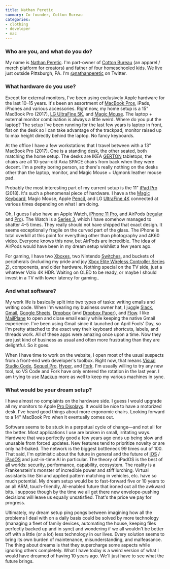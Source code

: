 ```yaml
---
title: Nathan Peretic
summary: Co-founder, Cotton Bureau
categories:
- clothing
- developer
- mac
---
```


### Who are you, and what do you do?

My name is [Nathan Peretic](http://www.nathanperetic.com/ "Nathan's website."). I'm part-owner of [Cotton Bureau](https://cottonbureau.com/ "An online clothing service.") (an apparel / merch platform for creators) and father of four homeschooled kids. We live just outside Pittsburgh, PA. I'm [@nathanperetic](https://twitter.com/nathanperetic "Nathan's Twitter account.") on Twitter.

### What hardware do you use?

Except for external monitors, I've been using exclusively Apple hardware for the last 10–15 years. It's been an assortment of [MacBook Pros][macbook-pro], iPads, iPhones and various accessories. Right now, my home setup is a 15" MacBook Pro (2017), [LG UltraFine 5K][ultrafine-5k], and [Magic Mouse][magic-mouse]. The laptop + external monitor combination is always a little weird. Where do you put the laptop? The setup I've been running for the last few years is laptop in front, flat on the desk so I can take advantage of the trackpad, monitor raised up to max height directly behind the laptop. No fancy keyboards.

At the office I have a few workstations that I travel between with a 13" MacBook Pro (2017). One is a standing desk, the other seated, both matching the home setup. The desks are IKEA [GERTON][] tabletops, the chairs are all 10-year-old Axia SPACE chairs from back when they were decent. I'm a pretty boring person, so there's really nothing on the desks other than the laptop, monitor, and Magic Mouse + Ugmonk leather mouse pad.

Probably the most interesting part of my current setup is the 11" [iPad Pro][ipad-pro] (2018). It's such a phenomenal piece of hardware. I have a the [Magic Keyboard][magic-keyboard], Magic Mouse, Apple [Pencil][], and LG [UltraFine 4K][ultrafine-4k] connected at various times depending on what I am doing. 

Oh, I guess I also have an Apple Watch, [iPhone 11 Pro][iphone-11-pro], and AirPods ([regular][airpods] and [Pro][airpods-pro]). The Watch is a [Series 3][apple-watch-series-3], which I have somehow managed to shatter 4–5 times. They really should not have shipped that exact design. It seems exceptionally fragile on the curved part of the glass. The iPhone is total overkill at this point for everything other than photography and 4K60 video. Everyone knows this now, but AirPods are incredible. The idea of AirPods would have been in my dream setup wishlist a few years ago.

For gaming, I have two [Xboxes][xbox-one], two Nintendo [Switches][switch.2], and buckets of peripherals (including my pride and joy [Xbox Elite Wireless Controller Series 2][xbox-elite-wireless-controller-series-2]), components, and older hardware. Nothing special on the TV side, just a whatever Vizio 4K HDR. Waiting on OLED to be ready, or maybe I should invest in a TV with lower latency for gaming..

### And what software?

My work life is basically split into two types of tasks: writing emails and writing code. When I'm wearing my business owner hat, I juggle [Slack][], [Gmail][], [Google Sheets][google-sheets], [Dropbox][] (and [Dropbox Paper][dropbox-paper]), and [Flow][]. I like [MailPlane][] to open and close email easily while keeping the native Gmail experience. I've been using Gmail since it launched on April Fools' Day, so I'm pretty attached to the exact way their keyboard shortcuts, labels, and threads work. All of these apps were amazing once upon a time. Now they are just kind of business as usual and often more frustrating than they are delightful. So it goes.

When I have time to work on the website, I open most of the usual suspects from a front-end web developer's toolbox. Right now, that means [Visual Studio Code][visual-studio-code], [Sequel Pro][sequel-pro], [Hyper][], and [Fork][]. I'm usually willing to try any new tool, so VS Code and Fork have only entered the rotation in the last year. I am trying to use [Mackup][] more as well to keep my various machines in sync.

### What would be your dream setup?

I have almost no complaints on the hardware side. I guess I would upgrade all my monitors to Apple [Pro Displays][pro-display-xdr]. It would be nice to have a motorized desk. I've heard good things about more ergonomic chairs. Looking forward to a 14" MacBook Pro when it eventually comes out.

Software seems to be stuck in a perpetual cycle of change—and not all for the better. Most applications I use are broken in small, irritating ways. Hardware that was perfectly good a few years ago ends up being slow and unusable from forced updates. New features tend to prioritize novelty or are only half-baked. The network is the biggest bottleneck 99 times out of 100. That said, I'm optimistic about the future in general and the future of [iOS][] / [iPadOS][] and just-in-time AI in particular. The theory of iPadOS is the best of all worlds: security, performance, capability, ecosystem. The reality is a Frankenstein's monster of incredible power and stiff lurching. Virtual assistants like Siri and applied pattern matching in vehicles, etc. have so much potential. My dream setup would be to fast-forward five or 10 years to an all ARM, touch-friendly, AI-enabled future that ironed out all the awkward bits. I suppose though by the time we all get there new envelope-pushing decisions will leave us equally unsatisfied. That's the price we pay for progress.

Ultimately, my dream setup ping pongs between imagining how all the problems I deal with on a daily basis could be solved by more technology (managing a fleet of family devices, automating the house, keeping files perfectly backed up and in sync) and wondering if we all wouldn't be better off with a little (or a lot) less technology in our lives. Every solution seems to bring its own burden of maintenance, misunderstanding, and malfeasance. The thing about dreams is that they supercharge some aspects while ignoring others completely. What I have today is a weird version of what I would have dreamed of having 10 years ago. We'll just have to see what the future brings.

[macbook-pro]: https://www.apple.com/macbook-pro/ "A laptop."
[ultrafine-5k]: https://www.apple.com/shop/product/HKN62LL/A/lg-ultrafine-5k-display "A 27 inch monitor."
[magic-mouse]: https://en.wikipedia.org/wiki/Magic_Mouse "A multi-touch mouse."
[gerton]: https://www.ikea.com/au/en/p/gerton-table-beech-grey-s49222250/ "A table."
[ipad-pro]: https://en.wikipedia.org/wiki/IPad_Pro "An iOS tablet."
[magic-keyboard]: https://en.wikipedia.org/wiki/Magic_Keyboard "A wireless keyboard."
[pencil]: https://www.fiftythree.com/pencil "An iPad stylus."
[ultrafine-4k]: https://www.apple.com/shop/product/HKMY2VC/A/lg-ultrafine-4k-display "A 21.5 inch 4K display."
[iphone-11-pro]: https://en.wikipedia.org/wiki/IPhone_11_Pro "A 5.8 inch iOS phone."
[airpods]: https://en.wikipedia.org/wiki/AirPods "Wireless in-ear headphones."
[airpods-pro]: https://www.apple.com/airpods-pro/ "In-ear headphones."
[apple-watch-series-3]: https://en.wikipedia.org/wiki/Apple_Watch_Series_3 "A smartwatch with optional cellular data."
[xbox-one]: https://www.xbox.com/en-US/xbox-one/meet-xbox-one "A video game console."
[switch.2]: https://www.nintendo.com/switch/ "A gaming console."
[xbox-elite-wireless-controller-series-2]: https://www.xbox.com/en-AU/accessories/controllers/elite-wireless-controller-series-2 "An Xbox controller."
[slack]: https://slack.com/ "A collaboration service."
[gmail]: https://mail.google.com/mail/ "Web-based email."
[google-sheets]: https://www.google.com/sheets/about/ "Online spreadsheet software."
[dropbox]: https://www.dropbox.com/ "Online syncing and storage."
[dropbox-paper]: https://www.dropbox.com/paper "A document collaboration service."
[flow]: https://www.getflow.com/ "A project management service."
[mailplane]: https://mailplaneapp.com/ "A Mac desktop client for Gmail."
[visual-studio-code]: https://code.visualstudio.com/ "A development IDE."
[sequel-pro]: http://www.sequelpro.com/ "A MySQL GUI for the Mac."
[hyper]: https://hyper.is/ "A terminal emulator."
[fork]: https://git-fork.com/ "A Git client."
[mackup]: https://github.com/lra/mackup "Software for syncing an application's settings."
[pro-display-xdr]: https://www.apple.com/pro-display-xdr/ "A 32 inch professional monitor."
[ios]: https://www.apple.com/ios/ios-10/ "A mobile operating system."
[ipados]: https://www.apple.com/ipados/ "An operating system for iPads."
